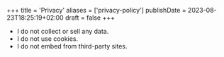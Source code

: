 +++
title = 'Privacy'
aliases = ['privacy-policy']
publishDate = 2023-08-23T18:25:19+02:00
draft = false
+++

* I do not collect or sell any data.
* I do not use cookies.
* I do not embed from third-party sites.
